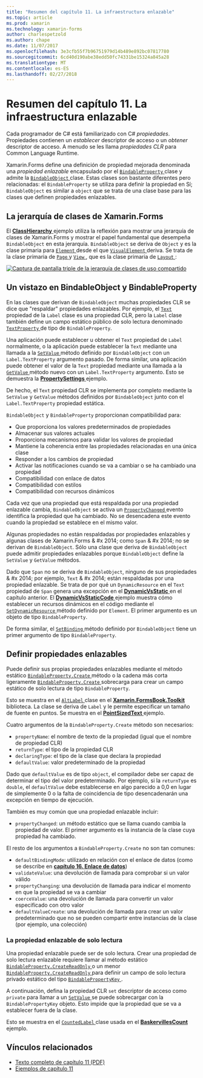 ```yaml
---
title: "Resumen del capítulo 11. La infraestructura enlazable"
ms.topic: article
ms.prod: xamarin
ms.technology: xamarin-forms
author: charlespetzold
ms.author: chape
ms.date: 11/07/2017
ms.openlocfilehash: 3e3cfb55f7b96751979d14b489e892bc07817780
ms.sourcegitcommit: 6cd40d190abe38edd50fc74331be15324a845a28
ms.translationtype: MT
ms.contentlocale: es-ES
ms.lasthandoff: 02/27/2018
---
```

# <a name="summary-of-chapter-11-the-bindable-infrastructure"></a>Resumen del capítulo 11. La infraestructura enlazable

Cada programador de C# está familiarizado con C# *propiedades*. Propiedades contienen un *establecer* descriptor de acceso o un *obtener* descriptor de acceso. A menudo se les llama *propiedades CLR* para Common Language Runtime.

Xamarin.Forms define una definición de propiedad mejorada denominada una *propiedad enlazable* encapsulado por el [ `BindableProperty` ](https://developer.xamarin.com/api/type/Xamarin.Forms.BindableProperty/) clase y admite la [ `BindableObject` ](https://developer.xamarin.com/api/type/Xamarin.Forms.BindableObject/)clase. Estas clases son bastante diferentes pero relacionadas: el `BindableProperty` se utiliza para definir la propiedad en Sí; `BindableObject` es similar a `object` que se trata de una clase base para las clases que definen propiedades enlazables.

## <a name="the-xamarinforms-class-hierarchy"></a>La jerarquía de clases de Xamarin.Forms

El [ **ClassHierarchy** ](https://github.com/xamarin/xamarin-forms-book-samples/tree/master/Chapter11/ClassHierarchy) ejemplo utiliza la reflexión para mostrar una jerarquía de clases de Xamarin.Forms y mostrar el papel fundamental que desempeña `BindableObject` en esta jerarquía. `BindableObject` se deriva de `Object` y es la clase primaria para [ `Element` ](https://developer.xamarin.com/api/type/Xamarin.Forms.Element/) desde el que [ `VisualElement` ](https://developer.xamarin.com/api/type/Xamarin.Forms.VisualElement/) deriva. Se trata de la clase primaria de [ `Page` ](https://developer.xamarin.com/api/type/Xamarin.Forms.Page/) y [ `View` ](https://developer.xamarin.com/api/type/Xamarin.Forms.View/), que es la clase primaria de [ `Layout` ](https://developer.xamarin.com/api/type/Xamarin.Forms.Layout/):

[![Captura de pantalla triple de la jerarquía de clases de uso compartido](images/ch11fg01-small.png "compartir de la jerarquía en la clase")](images/ch11fg01-large.png "uso compartido de jerarquía de clase")

## <a name="a-peek-into-bindableobject-and-bindableproperty"></a>Un vistazo en BindableObject y BindableProperty

En las clases que derivan de `BindableObject` muchas propiedades CLR se dice que "respaldar" propiedades enlazables. Por ejemplo, el [ `Text` ](https://developer.xamarin.com/api/property/Xamarin.Forms.Label.Text/) propiedad de la `Label` clase es una propiedad CLR, pero la `Label` clase también define un campo estático público de solo lectura denominado [ `TextProperty` ](https://developer.xamarin.com/api/property/Xamarin.Forms.Label.TextProperty/) de tipo de `BindableProperty`.

Una aplicación puede establecer u obtener el `Text` propiedad de `Label` normalmente, o la aplicación puede establecer la `Text` mediante una llamada a la [ `SetValue` ](https://developer.xamarin.com/api/member/Xamarin.Forms.BindableObject.SetValue/p/Xamarin.Forms.BindableProperty/System.Object/) método definido por `BindableObject` con un `Label.TextProperty` argumento pasado. De forma similar, una aplicación puede obtener el valor de la `Text` propiedad mediante una llamada a la [ `GetValue` ](https://developer.xamarin.com/api/member/Xamarin.Forms.BindableObject.GetValue/p/Xamarin.Forms.BindableProperty/) método nuevo con un `Label.TextProperty` argumento. Esto se demuestra la [ **PropertySettings** ](https://github.com/xamarin/xamarin-forms-book-samples/tree/master/Chapter11/PropertySettings) ejemplo.

De hecho, el `Text` propiedad CLR se implementa por completo mediante la `SetValue` y `GetValue` métodos definidos por `BindableObject` junto con el `Label.TextProperty` propiedad estática.

`BindableObject` y `BindableProperty` proporcionan compatibilidad para:

- Que proporciona los valores predeterminados de propiedades
- Almacenar sus valores actuales
- Proporciona mecanismos para validar los valores de propiedad
- Mantiene la coherencia entre las propiedades relacionadas en una única clase
- Responder a los cambios de propiedad
- Activar las notificaciones cuando se va a cambiar o se ha cambiado una propiedad
- Compatibilidad con enlace de datos
- Compatibilidad con estilos
- Compatibilidad con recursos dinámicos

Cada vez que una propiedad que está respaldada por una propiedad enlazable cambia, `BindableObject` se activa un [ `PropertyChanged` ](https://developer.xamarin.com/api/event/Xamarin.Forms.BindableObject.PropertyChanged/) evento identifica la propiedad que ha cambiado. No se desencadena este evento cuando la propiedad se establece en el mismo valor.

Algunas propiedades no están respaldadas por propiedades enlazables y algunas clases de Xamarin.Forms & #x 2014; como `Span` & #x 2014; no se derivan de `BindableObject`. Sólo una clase que deriva de `BindableObject` puede admitir propiedades enlazables porque `BindableObject` define la `SetValue` y `GetValue` métodos.

Dado que `Span` no se deriva de `BindableObject`, ninguno de sus propiedades & #x 2014; por ejemplo, `Text` & #x 2014; están respaldadas por una propiedad enlazable. Se trata de por qué un `DynamicResource` en el `Text` propiedad de `Span` genera una excepción en el [ **DynamicVsStatic** ](https://github.com/xamarin/xamarin-forms-book-samples/tree/master/Chapter10/DynamicVsStatic) en el capítulo anterior. El [ **DynamicVsStaticCode** ](https://github.com/xamarin/xamarin-forms-book-samples/tree/master/Chapter11/DynamicVsStaticCode) ejemplo muestra cómo establecer un recursos dinámicos en el código mediante el [ `SetDynamicResource` ](https://developer.xamarin.com/api/member/Xamarin.Forms.Element.SetDynamicResource/p/Xamarin.Forms.BindableProperty/System.String/) método definido por `Element`. El primer argumento es un objeto de tipo `BindableProperty`.

De forma similar, el [ `SetBinding` ](https://developer.xamarin.com/api/member/Xamarin.Forms.BindableObject.SetBinding/p/Xamarin.Forms.BindableProperty/Xamarin.Forms.BindingBase/) método definido por `BindableObject` tiene un primer argumento de tipo `BindableProperty`.

## <a name="defining-bindable-properties"></a>Definir propiedades enlazables

Puede definir sus propias propiedades enlazables mediante el método estático [ `BindableProperty.Create` ](https://developer.xamarin.com/api/member/Xamarin.Forms.BindableProperty.Create/p/System.String/System.Type/System.Type/System.Object/Xamarin.Forms.BindingMode/Xamarin.Forms.BindableProperty+ValidateValueDelegate/Xamarin.Forms.BindableProperty+BindingPropertyChangedDelegate/Xamarin.Forms.BindableProperty+BindingPropertyChangingDelegate/Xamarin.Forms.BindableProperty+CoerceValueDelegate/Xamarin.Forms.BindableProperty+CreateDefaultValueDelegate/) método o la cadena más corta ligeramente [ `BindableProperty.Create` ](https://developer.xamarin.com/api/member/Xamarin.Forms.BindableProperty.Create/p/System.String/System.Type/System.Type/System.Object/Xamarin.Forms.BindingMode/Xamarin.Forms.BindableProperty+ValidateValueDelegate/Xamarin.Forms.BindableProperty+BindingPropertyChangedDelegate/Xamarin.Forms.BindableProperty+BindingPropertyChangingDelegate/Xamarin.Forms.BindableProperty+CoerceValueDelegate/) sobrecarga para crear un campo estático de solo lectura de tipo `BindableProperty`.

Esto se muestra en el [ `AltLabel` ](https://github.com/xamarin/xamarin-forms-book-samples/blob/master/Libraries/Xamarin.FormsBook.Toolkit/Xamarin.FormsBook.Toolkit/AltLabel.cs) clase en el [ **Xamarin.FormsBook.Toolkit** ](https://github.com/xamarin/xamarin-forms-book-samples/tree/master/Libraries/Xamarin.FormsBook.Toolkit) biblioteca. La clase se deriva de `Label` y le permite especificar un tamaño de fuente en puntos. Se muestra en el [ **PointSizedText** ](https://github.com/xamarin/xamarin-forms-book-samples/tree/master/Chapter11/PointSizedText) ejemplo.

Cuatro argumentos de la `BindableProperty.Create` método son necesarios:

- `propertyName`: el nombre de texto de la propiedad (igual que el nombre de propiedad CLR)
- `returnType`: el tipo de la propiedad CLR
- `declaringType`: el tipo de la clase que declara la propiedad
- `defaultValue`: valor predeterminado de la propiedad

Dado que `defaultValue` es de tipo `object`, el compilador debe ser capaz de determinar el tipo del valor predeterminado. Por ejemplo, si la `returnType` es `double`, el `defaultValue` debe establecerse en algo parecido a 0,0 en lugar de simplemente 0 o la falta de coincidencia de tipo desencadenarán una excepción en tiempo de ejecución.

También es muy común que una propiedad enlazable incluir:

- `propertyChanged`: un método estático que se llama cuando cambia la propiedad de valor. El primer argumento es la instancia de la clase cuya propiedad ha cambiado.

El resto de los argumentos a `BindableProperty.Create` no son tan comunes:

- `defaultBindingMode`: utilizado en relación con el enlace de datos (como se describe en [ **capítulo 16. Enlace de datos**](chapter16.md))
- `validateValue`: una devolución de llamada para comprobar si un valor válido
- `propertyChanging`: una devolución de llamada para indicar el momento en que la propiedad se va a cambiar
- `coerceValue`: una devolución de llamada para convertir un valor especificado con otro valor
- `defaultValueCreate`: una devolución de llamada para crear un valor predeterminado que no se pueden compartir entre instancias de la clase (por ejemplo, una colección)

### <a name="the-read-only-bindable-property"></a>La propiedad enlazable de solo lectura

Una propiedad enlazable puede ser de solo lectura. Crear una propiedad de solo lectura enlazable requiere llamar al método estático [ `BindableProperty.CreateReadOnly` ](https://developer.xamarin.com/api/member/Xamarin.Forms.BindableProperty.CreateReadOnly/p/System.String/System.Type/System.Type/System.Object/Xamarin.Forms.BindingMode/Xamarin.Forms.BindableProperty+ValidateValueDelegate/Xamarin.Forms.BindableProperty+BindingPropertyChangedDelegate/Xamarin.Forms.BindableProperty+BindingPropertyChangingDelegate/Xamarin.Forms.BindableProperty+CoerceValueDelegate/Xamarin.Forms.BindableProperty+CreateDefaultValueDelegate/) o un menor [ `BindableProperty.CreateReadOnly` ](https://developer.xamarin.com/api/member/Xamarin.Forms.BindableProperty.CreateReadOnly/p/System.String/System.Type/System.Type/System.Object/Xamarin.Forms.BindingMode/Xamarin.Forms.BindableProperty+ValidateValueDelegate/Xamarin.Forms.BindableProperty+BindingPropertyChangedDelegate/Xamarin.Forms.BindableProperty+BindingPropertyChangingDelegate/Xamarin.Forms.BindableProperty+CoerceValueDelegate/) para definir un campo de solo lectura privado estático del tipo [ `BindablePropertyKey` ](https://developer.xamarin.com/api/type/Xamarin.Forms.BindablePropertyKey/).

A continuación, defina la propiedad CLR `set` descriptor de acceso como `private` para llamar a un [ `SetValue` ](https://developer.xamarin.com/api/member/Xamarin.Forms.BindableObject.SetValue/p/Xamarin.Forms.BindablePropertyKey/System.Object/) se puede sobrecargar con la `BindablePropertyKey` objeto. Esto impide que la propiedad que se va a establecer fuera de la clase.

Esto se muestra en el [ `CountedLabel` ](https://github.com/xamarin/xamarin-forms-book-samples/blob/master/Libraries/Xamarin.FormsBook.Toolkit/Xamarin.FormsBook.Toolkit/CountedLabel.cs) clase usada en el [ **BaskervillesCount** ](https://github.com/xamarin/xamarin-forms-book-samples/tree/master/Chapter11/BaskervillesCount) ejemplo.



## <a name="related-links"></a>Vínculos relacionados

- [Texto completo de capítulo 11 (PDF)](https://download.xamarin.com/developer/xamarin-forms-book/XamarinFormsBook-Ch11-Apr2016.pdf)
- [Ejemplos de capítulo 11](https://github.com/xamarin/xamarin-forms-book-samples/tree/master/Chapter11)
